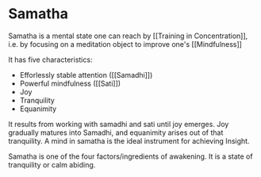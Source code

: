 # Samatha
Samatha is a mental state one can reach by [[Training in Concentration]], i.e. by focusing on a meditation object to improve one's [[Mindfulness]]


It has five characteristics:
- Efforlessly stable attention ([[Samadhi]])
- Powerful mindfulness ([[Sati]])
- Joy
- Tranquility
- Equanimity

It results from working with samadhi and sati until joy emerges. Joy gradually matures into Samadhi, and equanimity arises out of that tranquility. A mind in samatha is the ideal instrument for achieving Insight. 

Samatha is one of the four factors/ingredients of awakening. It is a state of tranquility or calm abiding.